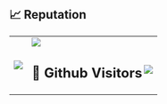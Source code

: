 ## 📈 Reputation

<table>
  <tr>
    <td><img src="https://github-readme-stats.vercel.app/api/top-langs/?username=lintx0&hide=html"></td>
    <td>
      <img src="https://github-readme-stats.vercel.app/api?username=lintx0&show_icons=true"/> 
      <br/>
      <h2 align="left" style="display: inline-block;"> &#x1f92b; Github Visitors   <img align="right" src="https://profile-counter.glitch.me/lintx0/count.svg" /> </h2> 
    </td>
  </tr>
</table>
